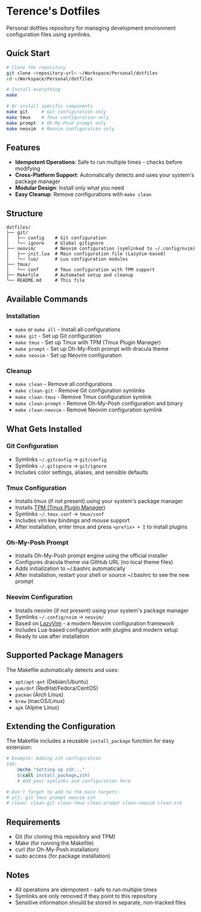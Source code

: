 # Terence's Dotfiles

Personal dotfiles repository for managing development environment configuration files using symlinks.

## Quick Start

```bash
# Clone the repository
git clone <repository-url> ~/Workspace/Personal/dotfiles
cd ~/Workspace/Personal/dotfiles

# Install everything
make

# Or install specific components
make git     # Git configuration only
make tmux    # Tmux configuration only
make prompt  # Oh-My-Posh prompt only
make neovim  # Neovim configuration only
```

## Features

- **Idempotent Operations**: Safe to run multiple times - checks before modifying
- **Cross-Platform Support**: Automatically detects and uses your system's package manager
- **Modular Design**: Install only what you need
- **Easy Cleanup**: Remove configurations with `make clean`

## Structure

```
dotfiles/
├── git/
│   ├── config    # Git configuration
│   └── ignore    # Global gitignore
├── neovim/       # Neovim configuration (symlinked to ~/.config/nvim)
│   ├── init.lua  # Main configuration file (LazyVim-based)
│   └── lua/      # Lua configuration modules
├── tmux/
│   └── conf      # Tmux configuration with TPM support
├── Makefile      # Automated setup and cleanup
└── README.md     # This file
```

## Available Commands

### Installation
- `make` or `make all` - Install all configurations
- `make git` - Set up Git configuration
- `make tmux` - Set up Tmux with TPM (Tmux Plugin Manager)
- `make prompt` - Set up Oh-My-Posh prompt with dracula theme
- `make neovim` - Set up Neovim configuration

### Cleanup
- `make clean` - Remove all configurations
- `make clean-git` - Remove Git configuration symlinks
- `make clean-tmux` - Remove Tmux configuration symlink
- `make clean-prompt` - Remove Oh-My-Posh configuration and binary
- `make clean-neovim` - Remove Neovim configuration symlink

## What Gets Installed

### Git Configuration
- Symlinks `~/.gitconfig` → `git/config`
- Symlinks `~/.gitignore` → `git/ignore`
- Includes color settings, aliases, and sensible defaults

### Tmux Configuration
- Installs tmux (if not present) using your system's package manager
- Installs [TPM (Tmux Plugin Manager)](https://github.com/tmux-plugins/tpm)
- Symlinks `~/.tmux.conf` → `tmux/conf`
- Includes vim key bindings and mouse support
- After installation, enter tmux and press `<prefix> + I` to install plugins

### Oh-My-Posh Prompt
- Installs Oh-My-Posh prompt engine using the official installer
- Configures dracula theme via GitHub URL (no local theme files)
- Adds initialization to ~/.bashrc automatically
- After installation, restart your shell or source ~/.bashrc to see the new prompt

### Neovim Configuration
- Installs neovim (if not present) using your system's package manager
- Symlinks `~/.config/nvim` → `neovim/`
- Based on [LazyVim](https://www.lazyvim.org/) - a modern Neovim configuration framework
- Includes Lua-based configuration with plugins and modern setup
- Ready to use after installation

## Supported Package Managers

The Makefile automatically detects and uses:
- `apt/apt-get` (Debian/Ubuntu)
- `yum/dnf` (RedHat/Fedora/CentOS)
- `pacman` (Arch Linux)
- `brew` (macOS/Linux)
- `apk` (Alpine Linux)

## Extending the Configuration

The Makefile includes a reusable `install_package` function for easy extension:

```makefile
# Example: Adding zsh configuration
zsh:
	@echo "Setting up zsh..."
	$(call install_package,zsh)
	# Add your symlinks and configuration here

# Don't forget to add to the main targets:
# all: git tmux prompt neovim zsh
# clean: clean-git clean-tmux clean-prompt clean-neovim clean-zsh
```

## Requirements

- Git (for cloning this repository and TPM)
- Make (for running the Makefile)
- curl (for Oh-My-Posh installation)
- sudo access (for package installation)

## Notes

- All operations are idempotent - safe to run multiple times
- Symlinks are only removed if they point to this repository
- Sensitive information should be stored in separate, non-tracked files